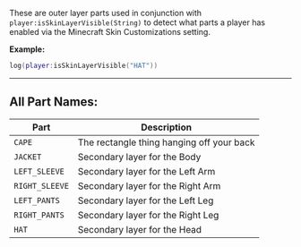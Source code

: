 These are outer layer parts used in conjunction with <code>player:isSkinLayerVisible(String)</code> to detect what parts a player has enabled via the Minecraft Skin Customizations setting.

**Example:**

```lua
log(player:isSkinLayerVisible("HAT"))
```

---

## All Part Names:

| Part           | Description                               |
| -------------- | ----------------------------------------- |
| `CAPE`         | The rectangle thing hanging off your back |
| `JACKET`       | Secondary layer for the Body              |
| `LEFT_SLEEVE`  | Secondary layer for the Left Arm          |
| `RIGHT_SLEEVE` | Secondary layer for the Right Arm         |
| `LEFT_PANTS`   | Secondary layer for the Left Leg          |
| `RIGHT_PANTS`  | Secondary layer for the Right Leg         |
| `HAT`          | Secondary layer for the Head              |
